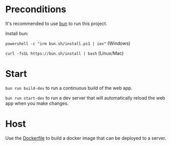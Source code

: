 # Preconditions

It's recommended to use [bun](https://bun.sh/) to run this project.

Install bun:

`powershell -c "irm bun.sh/install.ps1 | iex"` (Windows)

`curl -fsSL https://bun.sh/install | bash` (Linux/Mac)

# Start

`bun run build-dev` to run a continuous build of the web app.

`bun run start-dev` to run a dev server that will automatically reload the web app when you make changes.

# Host

Use the [Dockerfile](Dockerfile) to build a docker image that can be deployed to a server.
